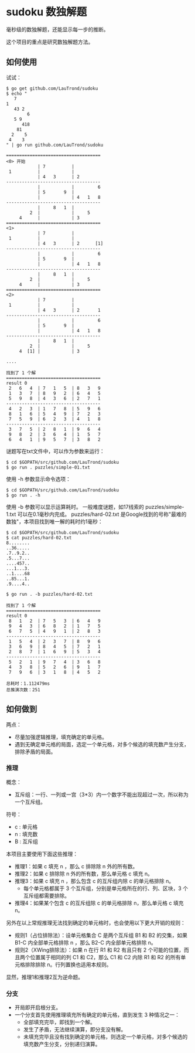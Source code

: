 # sudoku 数独解题

毫秒级的数独解题，还能显示每一步的推断。

这个项目的重点是研究数独解题方法。

## 如何使用 ##

试试：

    $ go get github.com/LauTrond/sudoku
    $ echo "
       7
    1
       43 2
            6
       5 9
          418
        81
      2    5
     4    3
    " | go run github.com/LauTrond/sudoku
    
    ====================================
    <0> 开始
                | 7          |            
     1          |            |            
                | 4   3      | 2          
    ------------------------------------
                |            |         6  
                | 5       9  |            
                |            | 4   1   8  
    ------------------------------------
                |     8   1  |            
             2  |            |     5      
         4      |            | 3          
    ====================================
    <1>
                | 7          |            
     1          |            |            
                | 4   3      | 2      [1] 
    ------------------------------------
                |            |         6  
                | 5       9  |            
                |            | 4   1   8  
    ------------------------------------
                |     8   1  |            
             2  |            |     5      
         4      |            | 3          
    ====================================
    <2>
                | 7          |            
     1          |            |            
                | 4   3      | 2       1  
    ------------------------------------
                |            |         6  
                | 5       9  |            
                |            | 4   1   8  
    ------------------------------------
                |     8   1  |            
             2  |            |     5      
         4  [1] |            | 3          

    ....
    
    找到了 1 个解
    ====================================
    result 0
     2   6   4  | 7   1   5  | 8   3   9  
     1   3   7  | 8   9   2  | 6   4   5  
     5   9   8  | 4   3   6  | 2   7   1  
    ------------------------------------
     4   2   3  | 1   7   8  | 5   9   6  
     8   1   6  | 5   4   9  | 7   2   3  
     7   5   9  | 6   2   3  | 4   1   8  
    ------------------------------------
     3   7   5  | 2   8   1  | 9   6   4  
     9   8   2  | 3   6   4  | 1   5   7  
     6   4   1  | 9   5   7  | 3   8   2  

谜题写在txt文件中，可以作为参数来运行：

    $ cd $GOPATH/src/github.com/LauTrond/sudoku
    $ go run . puzzles/simple-01.txt

使用 -h 参数显示命令选项：

    $ cd $GOPATH/src/github.com/LauTrond/sudoku
    $ go run . -h

使用 -b 参数可以显示运算耗时。
一般难度谜题，如17线索的 puzzles/simple-1.txt 可以在0.1毫秒内完成。
puzzles/hard-02.txt 是Google找到的号称"最难的数独"，本项目找到唯一解的耗时约1毫秒：

    $ cd $GOPATH/src/github.com/LauTrond/sudoku
    $ cat puzzles/hard-02.txt
    8........
    ..36.....
    .7..9.2..
    .5...7...
    ....457..
    ...1...3.
    ..1....68
    ..85...1.
    .9....4..
    
    $ go run . -b puzzles/hard-02.txt
      
    找到了 1 个解
    ====================================
    result 0
     8   1   2  | 7   5   3  | 6   4   9  
     9   4   3  | 6   8   2  | 1   7   5  
     6   7   5  | 4   9   1  | 2   8   3  
    ------------------------------------
     1   5   4  | 2   3   7  | 8   9   6  
     3   6   9  | 8   4   5  | 7   2   1  
     2   8   7  | 1   6   9  | 5   3   4  
    ------------------------------------
     5   2   1  | 9   7   4  | 3   6   8  
     4   3   8  | 5   2   6  | 9   1   7  
     7   9   6  | 3   1   8  | 4   5   2  
      
    总耗时：1.112479ms
    总推演次数：251

## 如何做到 ##

两点：

- 尽量加强逻辑推理，填充确定的单元格。
- 遇到无确定单元格的局面，选定一个单元格，对多个候选的填充数产生分支，排除矛盾的局面。

### 推理 ###

概念：

- 互斥组：一行、一列或一宫（3*3）内一个数字不能出现超过一次，所以称为一个互斥组。

符号：

- c : 单元格
- n : 填充数
- B : 互斥组

本项目主要使用下面这些推理：

- 推理1：如果 c 填充 n ，那么 c 排除除 n 外的所有数。
- 推理2：如果 c 排除除 n 外的所有数，那么单元格 c 填充 n。
- 推理3：如果 c 填充 n ，那么包含 c 的互斥组内除 c 的单元格排除 n。
    - 每个单元格都属于 3 个互斥组，分别是单元格所在的行、列、区块，3 个互斥组都需要排除。  
- 推理4：如果某个包含 c 的互斥组除 c 的单元格排除 n，那么单元格 c 填充 n。

另外在以上常规推理无法找到确定的单元格时，也会使用以下更大开销的规则：

- 规则1（占位排除法）：设单元格集合 C 是两个互斥组 B1 和 B2 的交集，如果 B1-C 内全部单元格排除 n ，那么 B2-C 内全部单元格排除 n。
- 规则2（XWing排除法）：如果 n 在行 R1 和 R2 有且只有 2 个可能的位置，而且两个位置属于相同的列 C1 和 C2，那么 C1 和 C2 内除 R1 和 R2 的所有单元格排除排除 n。行列置换也适用本规则。

显然，推理1和推理2互为逆命题。

### 分支 ###

- 开局即开启根分支。
- 一个分支首先使用推理填充所有确定的单元格，直到发生 3 种情况之一：
    - 全部填充完毕，即找到一个解。
    - 发生了矛盾，无法继续演算，即分支没有解。
    - 未填充完毕且没有找到确定的单元格，则选定一个单元格，对多个候选的填充数产生分支，分别递归演算。
